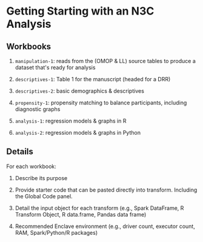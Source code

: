 Getting Starting with an N3C Analysis
===================

Workbooks
-------------------

1. `manipulation-1`: reads from the (OMOP & LL) source tables to produce a dataset that's ready for analysis

1. `descriptives-1`: Table 1 for the manuscript (headed for a DRR)

1. `descriptives-2`: basic demographics & descriptives

1. `propensity-1`: propensity matching to balance participants, including diagnostic graphs

1. `analysis-1`: regression models & graphs in R

1. `analysis-2`: regression models & graphs in Python

Details
-------------------

For each workbook:

1. Describe its purpose

1. Provide starter code that can be pasted directly into transform.  Including the Global Code panel.

1. Detail the input object for each transform (e.g., Spark DataFrame, R Transform Object, R data.frame, Pandas data frame)

1. Recommended Enclave environment (e.g., driver count, executor count, RAM, Spark/Python/R packages)
